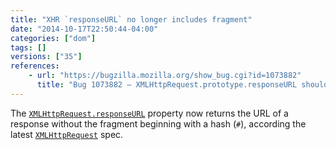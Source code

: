 ```yaml
---
title: "XHR `responseURL` no longer includes fragment"
date: "2014-10-17T22:50:44-04:00"
categories: ["dom"]
tags: []
versions: ["35"]
references:
    - url: "https://bugzilla.mozilla.org/show_bug.cgi?id=1073882"
      title: "Bug 1073882 – XMLHttpRequest.prototype.responseURL should not have fragment per latest spec"
---
```

The [`XMLHttpRequest.responseURL`](https://developer.mozilla.org/docs/Web/API/XMLHttpRequest.responseURL) property now returns the URL of a response without the fragment beginning with a hash (`#`), according the latest [`XMLHttpRequest`](https://developer.mozilla.org/docs/Web/API/XMLHttpRequest) spec.
